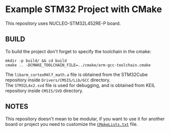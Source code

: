 # Example STM32 Project with CMake
This repository uses NUCLEO-STM32L452RE-P board.  

## BUILD
To build the project don't forget to specify the toolchain in the cmake:
```
mkdir -p build/ && cd build
cmake .. -DCMAKE_TOOLCHAIN_FILE=../cmake/arm-gcc-toolchain.cmake
```

The `libarm_cortexM4lf_math.a` file is obtained from the STM32Cube repository inside `Drivers/CMSIS/Lib/GCC` directory.  
The `STM32L4x2.svd` file is used for debugging, and is obtained from KEIL repository inside `CMSIS/SVD` directory.

## NOTES
This repository doesn't mean to be modular, if you want to use it for another board or project you need to customize the [`CMakeLists.txt`](CMakeLists.txt) file.